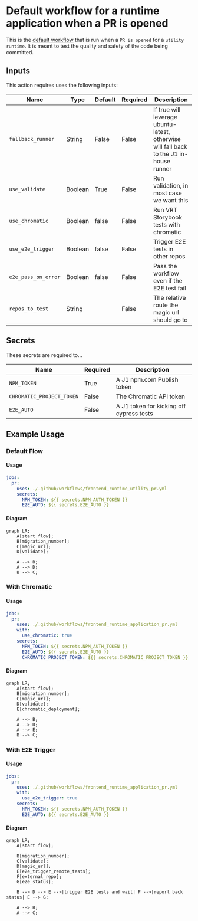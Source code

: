 # Default workflow for a runtime application when a PR is opened


This is the [default workflow](../../frontend_runtime_application_pr.yml) that is run when a `PR is opened` for a `utility runtime`. It is meant to test the quality and safety of the code being committed.

## Inputs

This action requires uses the following inputs:

| Name                        | Type    | Default                      | Required  | Description                                                                            |
| --------------------------- | ------- | ---------------------------- | --------- | -------------------------------------------------------------------------------------- |
| `fallback_runner`           | String  | False                        | False      | If true will leverage ubuntu-latest, otherwise will fall back to the J1 in-house runner
| `use_validate   `           | Boolean | True                         | False      | Run validation, in most case we want this
| `use_chromatic`             | Boolean | false                        | False      | Run VRT Storybook tests with chromatic
| `use_e2e_trigger`           | Boolean | false                        | False      | Trigger E2E tests in other repos
| `e2e_pass_on_error`         | Boolean | false                        | False      | Pass the workflow even if the E2E test fail
| `repos_to_test`             | String  |                              | False      | The relative route the magic url should go to
                                                                           
## Secrets

These secrets are required to...

| Name                        | Required  | Description                               |
| --------------------------- | --------- | ----------------------------------------- |
| `NPM_TOKEN`                 | True      | A J1 npm.com Publish token
| `CHROMATIC_PROJECT_TOKEN`   | False     | The Chromatic API token
| `E2E_AUTO`                  | False     | A J1 token for kicking off cypress tests

## Example Usage

### Default Flow

#### Usage

```yaml
jobs:
  pr:
    uses: ./.github/workflows/frontend_runtime_utility_pr.yml
    secrets:
      NPM_TOKEN: ${{ secrets.NPM_AUTH_TOKEN }}
      E2E_AUTO: ${{ secrets.E2E_AUTO }}
```

#### Diagram

```mermaid
graph LR;
    A[start flow];
    B[migration_number];
    C[magic_url];
    D[validate];

    A --> B;
    A --> D;
    B --> C;
```

### With Chromatic

#### Usage

```yaml
jobs:
  pr:
    uses: ./.github/workflows/frontend_runtime_application_pr.yml
    with:
      use_chromatic: true
    secrets:
      NPM_TOKEN: ${{ secrets.NPM_AUTH_TOKEN }}
      E2E_AUTO: ${{ secrets.E2E_AUTO }}
      CHROMATIC_PROJECT_TOKEN: ${{ secrets.CHROMATIC_PROJECT_TOKEN }}
```

#### Diagram

```mermaid
graph LR;
    A[start flow];
    B[migration_number];
    C[magic_url];
    D[validate];
    E[chromatic_deployment];

    A --> B;
    A --> D;
    A --> E;
    B --> C;
```

### With E2E Trigger

#### Usage

```yaml
jobs:
  pr:
    uses: ./.github/workflows/frontend_runtime_application_pr.yml
    with:
      use_e2e_trigger: true
    secrets:
      NPM_TOKEN: ${{ secrets.NPM_AUTH_TOKEN }}
      E2E_AUTO: ${{ secrets.E2E_AUTO }}
```

#### Diagram

```mermaid
graph LR;
    A[start flow];

    B[migration_number];
    C[validate];
    D[magic_url];
    E[e2e_trigger_remote_tests];
    F[external_repo];
    G[e2e_status];

    B --> D --> E -->|trigger E2E tests and wait| F -->|report back status| E --> G;

    A --> B;
    A --> C;
```
